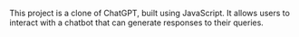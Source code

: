This project is a clone of ChatGPT, built using JavaScript. It allows users to interact with a chatbot that can generate responses to their queries.
